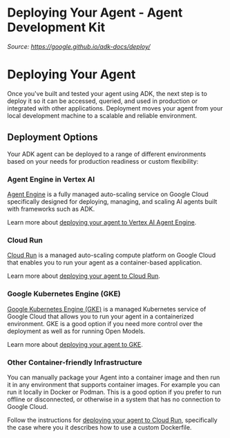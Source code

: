 # Deploying Your Agent - Agent Development Kit

*Source: https://google.github.io/adk-docs/deploy/*

# Deploying Your Agent

Once you've built and tested your agent using ADK,
the next step is to deploy it so it can be accessed, queried, and used in
production or integrated with other applications. Deployment moves your agent
from your local development machine to a scalable and reliable environment.



## Deployment Options

Your ADK agent can be deployed to a range of different environments based
on your needs for production readiness or custom flexibility:

### Agent Engine in Vertex AI

[Agent Engine](agent-engine/) is a fully managed auto-scaling service on Google Cloud
specifically designed for deploying, managing, and scaling AI agents built with
frameworks such as ADK.

Learn more about [deploying your agent to Vertex AI Agent Engine](agent-engine/).

### Cloud Run

[Cloud Run](https://cloud.google.com/run) is a managed auto-scaling compute platform on
Google Cloud that enables you to run your agent as a container-based
application.

Learn more about [deploying your agent to Cloud Run](cloud-run/).

### Google Kubernetes Engine (GKE)

[Google Kubernetes Engine (GKE)](https://cloud.google.com/kubernetes-engine) is a managed
Kubernetes service of Google Cloud that allows you to run your agent in a containerized
environment. GKE is a good option if you need more control over the deployment as well as
for running Open Models.

Learn more about [deploying your agent to GKE](gke/).

### Other Container-friendly Infrastructure

You can manually package your Agent into a container image and then run it in
any environment that supports container images.  For example you can run it
locally in Docker or Podman. This is a good option if you prefer to run offline
or disconnected, or otherwise in a system that has no connection to Google
Cloud.

Follow the instructions for [deploying your agent to Cloud Run](cloud-run/),
specifically the case where you it describes how to use a custom Dockerfile.